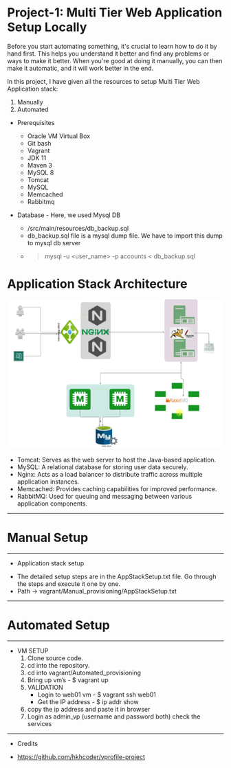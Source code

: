 # Project-1: Multi Tier Web Application Setup Locally

Before you start automating something, it's crucial to learn how to do it by hand first. This helps you understand it better and find any problems or ways to make it better. When you're good at doing it manually, you can then make it automatic, and it will work better in the end.

In this project, I have given all the resources to setup Multi Tier Web Application stack:
  1. Manually
  2. Automated

* Prerequisites
  - Oracle VM Virtual Box
  - Git bash
  - Vagrant
  - JDK 11 
  - Maven 3 
  - MySQL 8
  - Tomcat
  - MySQL
  - Memcached
  - Rabbitmq

* Database - Here, we used Mysql DB 
  - /src/main/resources/db_backup.sql
  - db_backup.sql file is a mysql dump file. We have to import this dump to mysql db server
  - > mysql -u <user_name> -p<password> accounts < db_backup.sql

# Application Stack Architecture
![Architecture](images/Vprofile%20projectsetup%20Manual.png)
  - Tomcat: Serves as the web server to host the Java-based application.
  - MySQL: A relational database for storing user data securely.
  - Nginx: Acts as a load balancer to distribute traffic across multiple application instances.
  - Memcached: Provides caching capabilities for improved performance.
  - RabbitMQ: Used for queuing and messaging between various application components.
--------------------------------------------------
# Manual Setup
--------------------------------------------------
* Application stack setup
- The detailed setup steps are in the AppStackSetup.txt file. Go through the steps and execute it one by one.
- Path -> vagrant/Manual_provisioning/AppStackSetup.txt


--------------------------------------------------
# Automated Setup
--------------------------------------------------

* VM SETUP
  1. Clone source code.
  2. cd into the repository.
  3. cd into vagrant/Automated_provisioning
  4. Bring up vm’s - $ vagrant up
  5. VALIDATION 
      - Login to web01 vm - $ vagrant ssh web01
      - Get the IP address - $ ip addr show
  6. copy the ip address and paste it in browser
  7. Login as admin_vp (username and password both) check the services
-----------------------------------------------

* Credits
- https://github.com/hkhcoder/vprofile-project